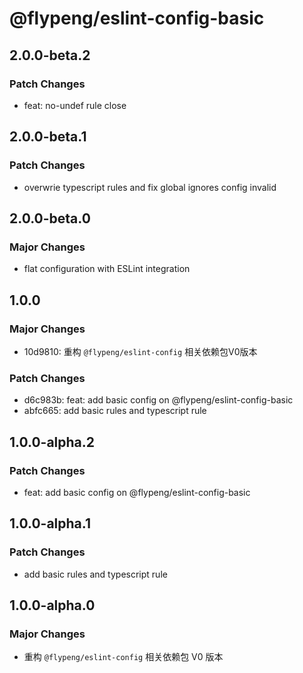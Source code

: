 # @flypeng/eslint-config-basic

## 2.0.0-beta.2

### Patch Changes

- feat: no-undef rule close

## 2.0.0-beta.1

### Patch Changes

- overwrie typescript rules and fix global ignores config invalid

## 2.0.0-beta.0

### Major Changes

- flat configuration with ESLint integration

## 1.0.0

### Major Changes

- 10d9810: 重构 `@flypeng/eslint-config` 相关依赖包V0版本

### Patch Changes

- d6c983b: feat: add basic config on @flypeng/eslint-config-basic
- abfc665: add basic rules and typescript rule

## 1.0.0-alpha.2

### Patch Changes

- feat: add basic config on @flypeng/eslint-config-basic

## 1.0.0-alpha.1

### Patch Changes

- add basic rules and typescript rule

## 1.0.0-alpha.0

### Major Changes

- 重构 `@flypeng/eslint-config` 相关依赖包 V0 版本
